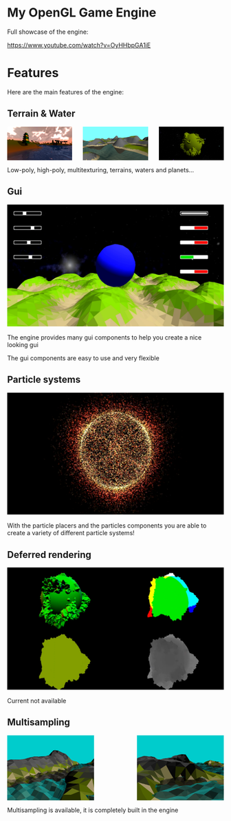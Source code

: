 # My OpenGL Game Engine

Full showcase of the engine:

https://www.youtube.com/watch?v=OyHHbpGA1iE

# Features

Here are the main features of the engine:

## Terrain & Water

<div style="display: flex; justify-content: space-between;">
    <img src="https://github.com/Saar25/Lwjgl/blob/master/docs/Amanecer.png?raw=true" width="30%"/>
    <img src="https://github.com/Saar25/Lwjgl/blob/master/docs/Terrain&Water.png?raw=true" width="30%"/>
    <img src="https://github.com/Saar25/Lwjgl/blob/master/docs/Planet.png?raw=true" width="30%"/>
</div>

Low-poly, high-poly, multitexturing, terrains, waters and planets...

## Gui

<img src="https://github.com/Saar25/Lwjgl/blob/master/docs/Gui.png?raw=true" />

The engine provides many gui components to help you create a nice looking gui

The gui components are easy to use and very flexible

## Particle systems

<img src="https://github.com/Saar25/Lwjgl/blob/master/docs/Particles.png?raw=true" />

With the particle placers and the particles components you are able to create a variety of different particle systems!

## Deferred rendering

<img src="https://github.com/Saar25/Lwjgl/blob/master/docs/DeferredRendering.png?raw=true" />

Current not available

## Multisampling

<div style="display: flex; justify-content: space-between;">
    <img src="https://github.com/Saar25/Lwjgl/blob/master/docs/WithoutMultisampling.png?raw=true" width="40%"/>
    <img src="https://github.com/Saar25/Lwjgl/blob/master/docs/WithMultisampling.png?raw=true" width="40%"/>
</div>

Multisampling is available, it is completely built in the engine
